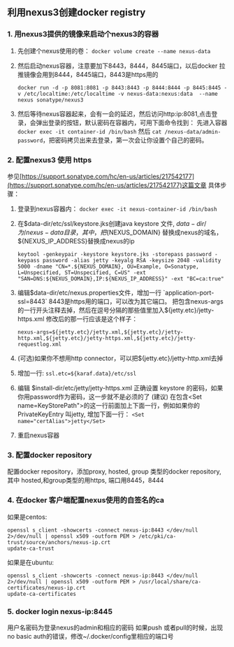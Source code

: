 ## 利用nexus3创建docker registry

### 1. 用nexus3提供的镜像来启动个nexus3的容器


1. 先创建个nexus使用的卷：
   `docker volume create --name nexus-data`

2. 然后启动nexus容器，注意要加下8443，8444，8445端口，以后docker 拉推镜像会用到8444，8445端口，8443是https用的

   ```
   docker run -d -p 8081:8081 -p 8443:8443 -p 8444:8444 -p 8445:8445 -v /etc/localtime:/etc/localtime -v nexus-data:nexus:data  --name nexus sonatype/nexus3
   ```

   

3. 然后等待nexus容器起来，会有一会的延迟，然后访问http:ip:8081,点击登录，会弹出登录的按钮，默认密码在容器内，可用下面命令找到：
   先进入容器 
   `docker exec -it container-id /bin/bash`
   然后
   `cat /nexus-data/admin-password`，把密码拷贝出来去登录，第一次会让你设置个自己的密码。




### 2. 配置nexus3 使用 https

参见[https://support.sonatype.com/hc/en-us/articles/217542177](https://support.sonatype.com/hc/en-us/articles/217542177)这篇文章
具体步骤：

1. 登录到nexus容器内：
   `docker exec -it nexus-container-id /bin/bash`

2. 在$data-dir/etc/ssl/keystore.jks创建java keystore 文件, $data-dir/为/nexus-data目录，其中，把${NEXUS_DOMAIN} 替换成nexus的域名，${NEXUS_IP_ADDRESS}替换成nexus的ip

   ```
   keytool -genkeypair -keystore keystore.jks -storepass password -keypass password -alias jetty -keyalg RSA -keysize 2048 -validity 5000 -dname "CN=*.${NEXUS_DOMAIN}, OU=Example, O=Sonatype, L=Unspecified, ST=Unspecified, C=US" -ext "SAN=DNS:${NEXUS_DOMAIN},IP:${NEXUS_IP_ADDRESS}" -ext "BC=ca:true"
   ```

   

3. 编辑$data-dir/etc/nexus.properties文件，增加一行
   `application-port-ssl=8443`
   8443是https用的端口，可以改为其它端口。
   把包含nexus-args的一行开头注释去掉，然后在逗号分隔的那些值里加入${jetty.etc}/jetty-https.xml
   修改后的那一行应该是这个样子：

   ```
   nexus-args=${jetty.etc}/jetty.xml,${jetty.etc}/jetty-http.xml,${jetty.etc}/jetty-https.xml,${jetty.etc}/jetty-requestlog.xml
   ```

   

4. (可选)如果你不想用http connector，可以把${jetty.etc}/jetty-http.xml去掉

5. 增加一行:
   `ssl.etc=${karaf.data}/etc/ssl`

6. 编辑 $install-dir/etc/jetty/jetty-https.xml
   正确设置 keystore 的密码，如果你用password作为密码，这一步就不是必须的了
   (建议)
   在包含<Set name=KeyStorePath">的这一行前面加上下面一行，例如如果你的PrivateKeyEntry 叫jetty, 增加下面一行：
   `<Set name="certAlias">jetty</Set>`

7. 重启nexus容器


### 3. 配置docker repository

配置docker repository，添加proxy, hosted, group 类型的docker repository, 其中 hosted,和group类型的用https, 端口用8445，8444

### 4. 在docker 客户端配置nexus使用的自签名的ca

如果是centos:

```
openssl s_client -showcerts -connect nexus-ip:8443 </dev/null 2>/dev/null | openssl x509 -outform PEM > /etc/pki/ca-trust/source/anchors/nexus-ip.crt
update-ca-trust
```

如果是在ubuntu:

```
openssl s_client -showcerts -connect nexus-ip:8443 </dev/null 2>/dev/null | openssl x509 -outform PEM > /usr/local/share/ca-certificates/nexus-ip.crt
update-ca-certificates
```




### 5. docker login nexus-ip:8445 

用户名密码为登录nexus的admin和相应的密码
如果push 或者pull的时候，出现no basic auth的错误，修改~/.docker/config里相应的端口号
